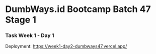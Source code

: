 # DumbWays.id Bootcamp Batch 47 Stage 1
### Task Week 1 - Day 1

Deployment: 
https://week1-day2-dumbways47.vercel.app/
